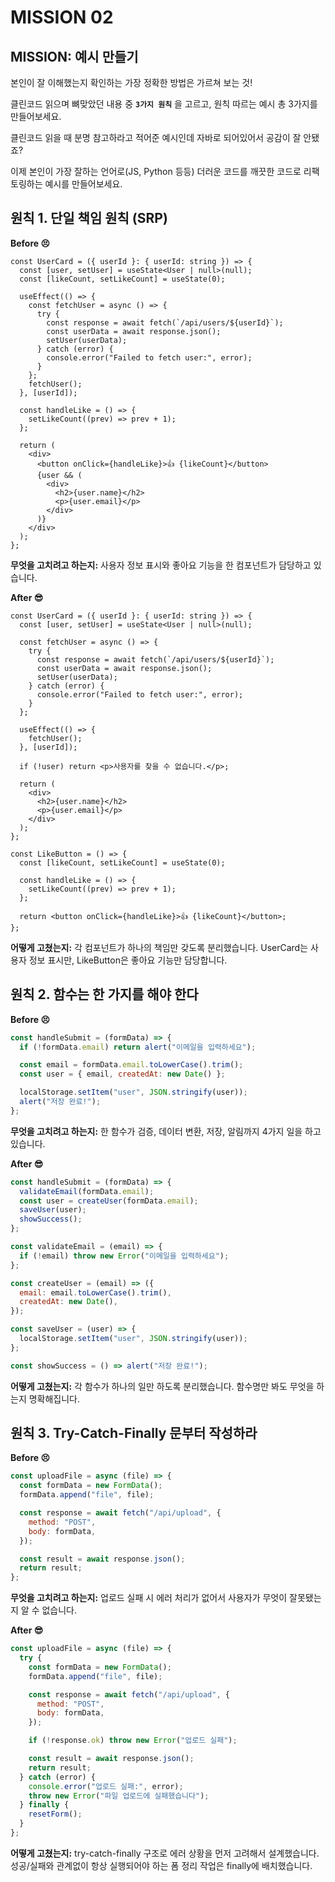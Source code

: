 # MISSION 02

## MISSION: 예시 만들기

본인이 잘 이해했는지 확인하는 가장 정확한 방법은 가르쳐 보는 것!

클린코드 읽으며 뼈맞았던 내용 중 **`3가지 원칙`** 을 고르고, 원칙 따르는 예시 총 3가지를 만들어보세요.

클린코드 읽을 때 분명 참고하라고 적어준 예시인데 자바로 되어있어서 공감이 잘 안됐죠?

이제 본인이 가장 잘하는 언어로(JS, Python 등등) 더러운 코드를 깨끗한 코드로 리팩토링하는 예시를 만들어보세요.

## 원칙 1. 단일 책임 원칙 (SRP)

**Before 😣**

```tsx
const UserCard = ({ userId }: { userId: string }) => {
  const [user, setUser] = useState<User | null>(null);
  const [likeCount, setLikeCount] = useState(0);

  useEffect(() => {
    const fetchUser = async () => {
      try {
        const response = await fetch(`/api/users/${userId}`);
        const userData = await response.json();
        setUser(userData);
      } catch (error) {
        console.error("Failed to fetch user:", error);
      }
    };
    fetchUser();
  }, [userId]);

  const handleLike = () => {
    setLikeCount((prev) => prev + 1);
  };

  return (
    <div>
      <button onClick={handleLike}>👍 {likeCount}</button>
      {user && (
        <div>
          <h2>{user.name}</h2>
          <p>{user.email}</p>
        </div>
      )}
    </div>
  );
};
```

**무엇을 고치려고 하는지:** 사용자 정보 표시와 좋아요 기능을 한 컴포넌트가 담당하고 있습니다.

**After 😎**

```tsx
const UserCard = ({ userId }: { userId: string }) => {
  const [user, setUser] = useState<User | null>(null);

  const fetchUser = async () => {
    try {
      const response = await fetch(`/api/users/${userId}`);
      const userData = await response.json();
      setUser(userData);
    } catch (error) {
      console.error("Failed to fetch user:", error);
    }
  };

  useEffect(() => {
    fetchUser();
  }, [userId]);

  if (!user) return <p>사용자를 찾을 수 없습니다.</p>;

  return (
    <div>
      <h2>{user.name}</h2>
      <p>{user.email}</p>
    </div>
  );
};

const LikeButton = () => {
  const [likeCount, setLikeCount] = useState(0);

  const handleLike = () => {
    setLikeCount((prev) => prev + 1);
  };

  return <button onClick={handleLike}>👍 {likeCount}</button>;
};
```

**어떻게 고쳤는지:** 각 컴포넌트가 하나의 책임만 갖도록 분리했습니다. UserCard는 사용자 정보 표시만, LikeButton은 좋아요 기능만 담당합니다.

## 원칙 2. 함수는 한 가지를 해야 한다

**Before 😣**

```js
const handleSubmit = (formData) => {
  if (!formData.email) return alert("이메일을 입력하세요");

  const email = formData.email.toLowerCase().trim();
  const user = { email, createdAt: new Date() };

  localStorage.setItem("user", JSON.stringify(user));
  alert("저장 완료!");
};
```

**무엇을 고치려고 하는지:** 한 함수가 검증, 데이터 변환, 저장, 알림까지 4가지 일을 하고 있습니다.

**After 😎**

```js
const handleSubmit = (formData) => {
  validateEmail(formData.email);
  const user = createUser(formData.email);
  saveUser(user);
  showSuccess();
};

const validateEmail = (email) => {
  if (!email) throw new Error("이메일을 입력하세요");
};

const createUser = (email) => ({
  email: email.toLowerCase().trim(),
  createdAt: new Date(),
});

const saveUser = (user) => {
  localStorage.setItem("user", JSON.stringify(user));
};

const showSuccess = () => alert("저장 완료!");
```

**어떻게 고쳤는지:** 각 함수가 하나의 일만 하도록 분리했습니다. 함수명만 봐도 무엇을 하는지 명확해집니다.

## 원칙 3. Try-Catch-Finally 문부터 작성하라

**Before 😣**

```js
const uploadFile = async (file) => {
  const formData = new FormData();
  formData.append("file", file);

  const response = await fetch("/api/upload", {
    method: "POST",
    body: formData,
  });

  const result = await response.json();
  return result;
};
```

**무엇을 고치려고 하는지:** 업로드 실패 시 에러 처리가 없어서 사용자가 무엇이 잘못됐는지 알 수 없습니다.

**After 😎**

```js
const uploadFile = async (file) => {
  try {
    const formData = new FormData();
    formData.append("file", file);

    const response = await fetch("/api/upload", {
      method: "POST",
      body: formData,
    });

    if (!response.ok) throw new Error("업로드 실패");

    const result = await response.json();
    return result;
  } catch (error) {
    console.error("업로드 실패:", error);
    throw new Error("파일 업로드에 실패했습니다");
  } finally {
    resetForm();
  }
};
```

**어떻게 고쳤는지:** try-catch-finally 구조로 에러 상황을 먼저 고려해서 설계했습니다. 성공/실패와 관계없이 항상 실행되어야 하는 폼 정리 작업은 finally에 배치했습니다.
